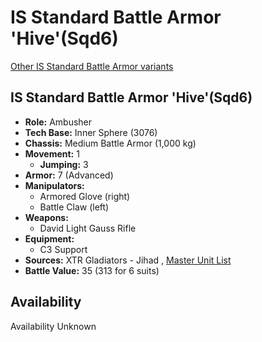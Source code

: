 # IS Standard Battle Armor 'Hive'(Sqd6) 

[Other IS Standard Battle Armor variants](../is_standard_battle_armor.md) 

## IS Standard Battle Armor 'Hive'(Sqd6) 

- **Role:** Ambusher 
- **Tech Base:** Inner Sphere (3076) 
- **Chassis:** Medium Battle Armor (1,000 kg) 
- **Movement:** 1 
  - **Jumping:** 3 
- **Armor:** 7 (Advanced) 
- **Manipulators:** 
  - Armored Glove (right) 
  - Battle Claw (left) 
- **Weapons:** 
  - David Light Gauss Rifle 
- **Equipment:** 
  - C3 Support 
- **Sources:** XTR Gladiators - Jihad , [Master Unit List](http://masterunitlist.info/Unit/Details/8904) 
- **Battle Value:** 35 (313 for 6 suits) 

## Availability 

Availability Unknown 

